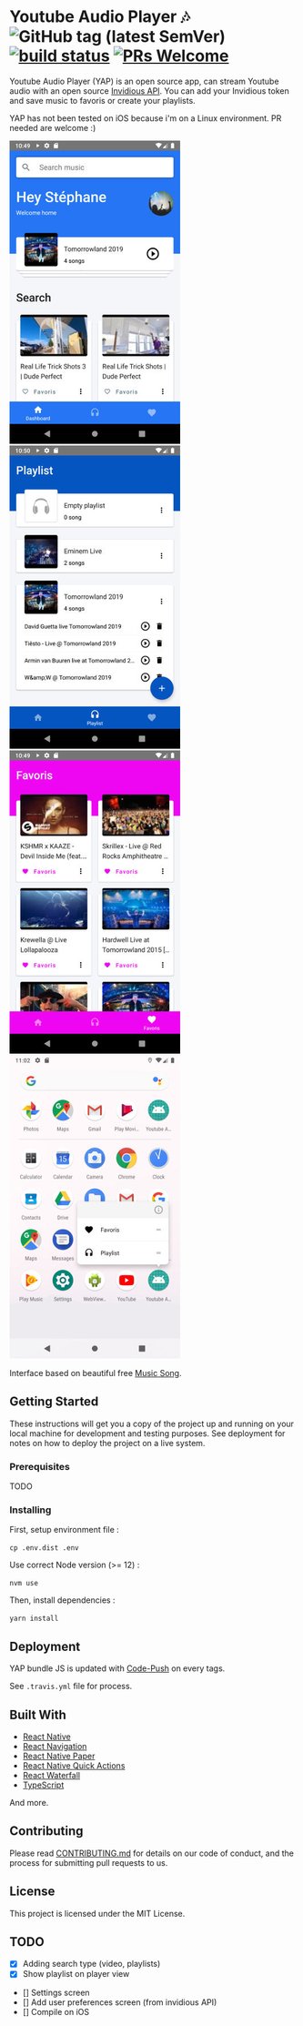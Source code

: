 # Youtube Audio Player :notes: ![GitHub tag (latest SemVer)](https://img.shields.io/github/v/tag/stephane-r/Youtube-Audio-Player) [![build status](https://img.shields.io/travis/stephane-r/Youtube-Audio-Player/master.svg?style=flat-square)](https://travis-ci.org/stephane-r/Youtube-Audio-Player) [![PRs Welcome](https://img.shields.io/badge/PRs-welcome-brightgreen.svg)](https://reactjs.org/docs/how-to-contribute.html#your-first-pull-request)

Youtube Audio Player (YAP) is an open source app, can stream Youtube audio with an open source [Invidious API](https://github.com/omarroth/invidious). You can add your Invidious token and save music to favoris or create your playlists.

YAP has not been tested on iOS because i'm on a Linux environment. PR needed are welcome :)

![Dashboard screen](./docs/dashboard.jpg)
![Playlist screen](./docs/playlists.jpg)
![Favoris screen](./docs/favoris.jpg)
![Quick Actions](./docs/quick-actions.jpg)

Interface based on beautiful free [Music Song](https://www.uplabs.com/posts/music-song).

## Getting Started

These instructions will get you a copy of the project up and running on your local machine for development and testing purposes. See deployment for notes on how to deploy the project on a live system.

### Prerequisites

TODO

### Installing

First, setup environment file :

`cp .env.dist .env`

Use correct Node version (>= 12) :

`nvm use`

Then, install dependencies :

`yarn install`

## Deployment

YAP bundle JS is updated with [Code-Push](https://github.com/Microsoft/code-push/tree/master/cli) on every tags.

See `.travis.yml` file for process.

## Built With

- [React Native](https://facebook.github.io/react-native/)
- [React Navigation](https://reactnavigation.org/)
- [React Native Paper](https://github.com/callstack/react-native-paper)
- [React Native Quick Actions](https://github.com/jordanbyron/react-native-quick-actions)
- [React Waterfall](https://github.com/didierfranc/react-waterfall)
- [TypeScript](https://www.typescriptlang.org/)

And more.

## Contributing

Please read [CONTRIBUTING.md]() for details on our code of conduct, and the process for submitting pull requests to us.

## License

This project is licensed under the MIT License.

## TODO

- [x] Adding search type (video, playlists)
- [x] Show playlist on player view
- [] Settings screen
- [] Add user preferences screen (from invidious API)
- [] Compile on iOS
